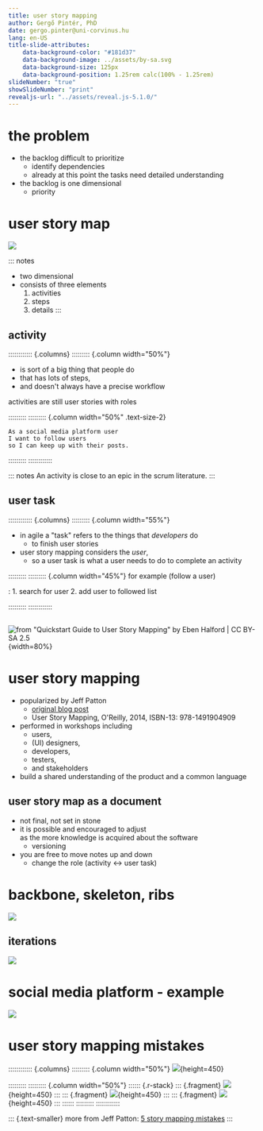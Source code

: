 ```yaml
---
title: user story mapping
author: Gergő Pintér, PhD
date: gergo.pinter@uni-corvinus.hu
lang: en-US
title-slide-attributes:
    data-background-color: "#181d37"
    data-background-image: ../assets/by-sa.svg
    data-background-size: 125px
    data-background-position: 1.25rem calc(100% - 1.25rem)
slideNumber: "true"
showSlideNumber: "print"
revealjs-url: "../assets/reveal.js-5.1.0/"
---
```


# the problem

- the backlog difficult to prioritize 
    - identify dependencies
    - already at this point the tasks need detailed understanding
- the backlog is one dimensional
    - priority


# user story map

![](figures/user_story_map.drawio.svg)

::: notes
- two dimensional
- consists of three elements
    1. activities
    2. steps
    3. details
:::


## activity

:::::::::::: {.columns}
::::::::: {.column width="50%"}
- is sort of a big thing that people do 
- that has lots of steps,
- and doesn't always have a precise workflow

activities are still user stories with roles

:::::::::
::::::::: {.column width="50%" .text-size-2}
```
As a social media platform user
I want to follow users
so I can keep up with their posts.
```

:::::::::
::::::::::::

::: notes
An activity is close to an epic in the scrum literature.
:::


## user task

:::::::::::: {.columns}
::::::::: {.column width="55%"}
- in agile a "task" refers to the things that *developers* do
    - to finish user stories
- user story mapping considers the *user*,
    - so a user task is what a user needs to do to complete an activity

:::::::::
::::::::: {.column width="45%"}
for example (follow a user)

:   1. search for user
    2. add user to followed list

:::::::::
::::::::::::

<!--## details

search for user

:   - type username
    - browse the result lists
    - click to the "follow" button-->

## 

![from "Quickstart Guide to User Story Mapping" by Eben Halford | CC BY-SA 2.5](figures/borrowed/split_restaurant_bill.jpg){width=80%}
    

# user story mapping

- popularized by Jeff Patton
    - [original blog post](https://jpattonassociates.com/the-new-backlog/)
    - User Story Mapping, O'Reilly, 2014, ISBN-13: 978-1491904909
- performed in workshops including 
    - users,
    - (UI) designers,
    - developers,
    - testers,
    - and stakeholders
- build a shared understanding of the product and a common language


## user story map as a document

- not final, not set in stone
- it is possible and encouraged to adjust<br>as the more knowledge is acquired about the software
    - versioning
- you are free to move notes up and down
    - change the role (activity &#8596; user task)


# backbone, skeleton, ribs

![](figures/user_story_map_bones.drawio.svg)


## iterations

![](figures/user_story_map_increments.drawio.svg)


# social media platform - example

![](figures/social_media_platform/usm_sign_up.drawio.svg)


# user story mapping mistakes

:::::::::::: {.columns}
::::::::: {.column width="50%"}
![](figures/usm_too_many_details.drawio.svg){height=450}

:::::::::
::::::::: {.column width="50%"}
:::::: {.r-stack}
::: {.fragment}
![](figures/usm_whole_story_first.drawio.svg){height=450}
:::
::: {.fragment}
![](figures/usm_whole_story_first_verbs.drawio.svg){height=450}
:::
::: {.fragment}
![](figures/usm_whole_story_first_extra.drawio.svg){height=450}
:::
::::::
:::::::::
::::::::::::

::: {.text-smaller}
more from Jeff Patton: [5 story mapping mistakes](https://jpattonassociates.com/5-story-mapping-mistakes/)
:::
